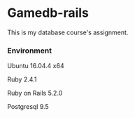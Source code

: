 # Gamedb-rails

This is my database course's assignment.

### Environment

Ubuntu 16.04.4 x64

Ruby 2.4.1

Ruby on Rails 5.2.0

Postgresql 9.5
